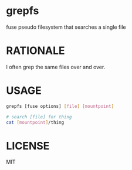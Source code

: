 grepfs
======

fuse pseudo filesystem that searches a single file 

RATIONALE
======

I often grep the same files over and over.


USAGE
======

```sh
grepfs [fuse options] [file] [mountpoint]

# search [file] for thing
cat [mountpoint]/thing
```

LICENSE
=======

MIT
